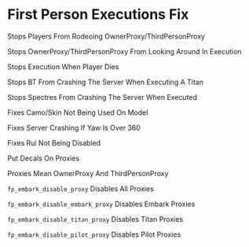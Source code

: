 # First Person Executions Fix

Stops Players From Rodeoing OwnerProxy/ThirdPersonProxy

Stops OwnerProxy/ThirdPersonProxy From Looking Around In Execution

Stops Execution When Player Dies

Stops BT From Crashing The Server When Executing A Titan 

Stops Spectres From Crashing The Server When Executed 

Fixes Camo/Skin Not Being Used On Model

Fixes Server Crashing If Yaw Is Over 360

Fixes Rui Not Being Disabled

Put Decals On Proxies

Proxies Mean OwnerProxy And ThirdPersonProxy

`fp_embark_disable_proxy` Disables All Proxies

`fp_embark_disable_embark_proxy` Disables Embark Proxies

`fp_embark_disable_titan_proxy` Disables Titan Proxies

`fp_embark_disable_pilot_proxy` Disables Pilot Proxies